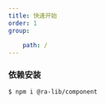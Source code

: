 ```yaml
---
title: 快速开始
order: 1
group:
    
    path: /
---
```


### 依赖安装

```bash
$ npm i @ra-lib/component
```
